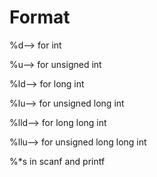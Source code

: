 # Format
%d--> for int

%u--> for unsigned int

%ld--> for long int

%lu--> for unsigned long int

%lld--> for long long int

%llu--> for unsigned long long int

%*s in scanf and printf
